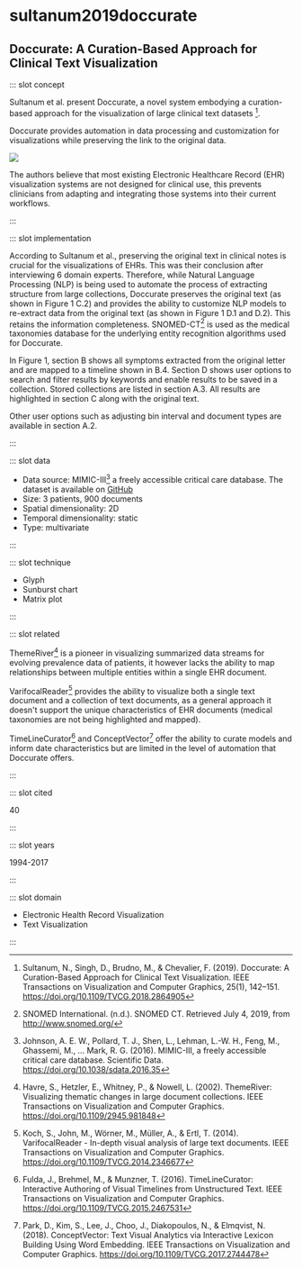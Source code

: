 # sultanum2019doccurate

## Doccurate: A Curation-Based Approach for Clinical Text Visualization

<Paper>

::: slot concept

Sultanum et al. present Doccurate, a novel system embodying a curation-based approach for the visualization of large clinical text datasets [^Doc].

Doccurate provides automation in data processing and customization for visualizations while preserving the link to the original data.

![](https://share.henry.wang/qsZEIK/lo9PTI6UAj+)

The authors believe that most existing Electronic Healthcare Record (EHR) visualization systems are not designed for clinical use, this prevents clinicians from adapting and integrating those systems into their current workflows.

:::

::: slot implementation

According to Sultanum et al., preserving the original text in clinical notes is crucial for the visualizations of EHRs. This was their conclusion after interviewing 6 domain experts. Therefore, while Natural Language Processing (NLP) is being used to automate the process of extracting structure from large collections, Doccurate preserves the original text (as shown in Figure 1 C.2) and provides the ability to customize NLP models to re-extract data from the original text (as shown in Figure 1 D.1 and D.2). This retains the information completeness. SNOMED-CT[^SNOMED] is used as the medical taxonomies database for the underlying entity recognition algorithms used for Doccurate.

In Figure 1, section B shows all symptoms extracted from the original letter and are mapped to a timeline shown in B.4. Section D shows user options to search and filter results by keywords and enable results to be saved in a collection. Stored collections are listed in section A.3. All results are highlighted in section C along with the original text.

Other user options such as adjusting bin interval and document types are available in section A.2.

:::

::: slot data

- Data source: MIMIC-III[^MIMIC] a freely accessible critical care database. The dataset is available on [GitHub](https://github.com/MIT-LCP/mimic-code)
- Size: 3 patients, 900 documents
- Spatial dimensionality: 2D
- Temporal dimensionality: static
- Type: multivariate

:::

::: slot technique

- Glyph
- Sunburst chart
- Matrix plot

:::

::: slot related

ThemeRiver[^ThemeRiver] is a pioneer in visualizing summarized data streams for evolving prevalence data of patients, it however lacks the ability to map relationships between multiple entities within a single EHR document.

VarifocalReader[^VarifocalReader] provides the ability to visualize both a single text document and a collection of text documents, as a general approach it doesn't support the unique characteristics of EHR documents (medical taxonomies are not being highlighted and mapped).

TimeLineCurator[^TimeLineCurator] and ConceptVector[^ConceptVector] offer the ability to curate models and inform date characteristics but are limited in the level of automation that Doccurate offers.

:::

::: slot cited

40

:::

::: slot years

1994-2017

:::

::: slot domain

* Electronic Health Record Visualization
* Text Visualization

:::

</Paper>

[^MIMIC]: Johnson, A. E. W., Pollard, T. J., Shen, L., Lehman, L.-W. H., Feng, M., Ghassemi, M., … Mark, R. G. (2016). MIMIC-III, a freely accessible critical care database. Scientific Data. https://doi.org/10.1038/sdata.2016.35

[^Doc]: Sultanum, N., Singh, D., Brudno, M., & Chevalier, F. (2019). Doccurate: A Curation-Based Approach for Clinical Text Visualization. IEEE Transactions on Visualization and Computer Graphics, 25(1), 142–151. https://doi.org/10.1109/TVCG.2018.2864905

[^TimeLineCurator]: Fulda, J., Brehmel, M., & Munzner, T. (2016). TimeLineCurator: Interactive Authoring of Visual Timelines from Unstructured Text. IEEE Transactions on Visualization and Computer Graphics. https://doi.org/10.1109/TVCG.2015.2467531

[^ConceptVector]: Park, D., Kim, S., Lee, J., Choo, J., Diakopoulos, N., & Elmqvist, N. (2018). ConceptVector: Text Visual Analytics via Interactive Lexicon Building Using Word Embedding. IEEE Transactions on Visualization and Computer Graphics. https://doi.org/10.1109/TVCG.2017.2744478

[^SNOMED]: SNOMED International. (n.d.). SNOMED CT. Retrieved July 4, 2019, from http://www.snomed.org/

[^ThemeRiver]: Havre, S., Hetzler, E., Whitney, P., & Nowell, L. (2002). ThemeRiver: Visualizing thematic changes in large document collections. IEEE Transactions on Visualization and Computer Graphics. https://doi.org/10.1109/2945.981848

[^VarifocalReader]: Koch, S., John, M., Wörner, M., Müller, A., & Ertl, T. (2014). VarifocalReader - In-depth visual analysis of large text documents. IEEE Transactions on Visualization and Computer Graphics. https://doi.org/10.1109/TVCG.2014.2346677
